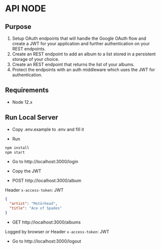 # API NODE

## Purpose

1. Setup OAuth endpoints that will handle the Google OAuth flow and create a JWT for your application and further authentication on your REST endpoints.
2. Create an REST endpoint to add an album to a list stored in a persistent storage of your choice.
3. Create an REST endpoint that returns the list of your albums.
4. Protect the endpoints with an auth middleware which uses the JWT for authentication.

## Requirements

- Node 12.x

## Run Local Server

- Copy .env.example to .env and fill it

- Run

```bash
npm install
npm start
```

- Go to http://localhost:3000/login

- Copy the JWT

- POST http://localhost:3000/album

Header `x-access-token`: JWT

```json
{
  "artist": "Motörhead",
  "title": "Ace of Spades"
}
```

- GET http://localhost:3000/albums

Logged by browser or Header `x-access-token`: JWT

- Go to http://localhost:3000/logout
